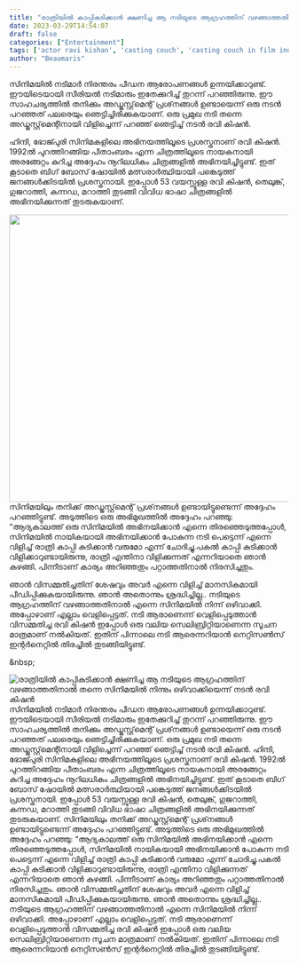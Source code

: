 ```yaml
---
title: "രാത്രിയിൽ കാപ്പികുടിക്കാൻ ക്ഷണിച്ച ആ നടിയുടെ ആഗ്രഹത്തിന് വഴങ്ങാത്തതിനാൽ തന്നെ സിനിമയിൽ നിന്നും ഒഴിവാക്കിയെന്ന് നടൻ രവി കിഷൻ"
date: 2023-03-29T14:54:07
draft: false
categories: ["Entertainment"]
tags: ['actor ravi kishan', 'casting couch', 'casting couch in film industry', 'Featured']
author: "Beaumaris"
---
```


സിനിമയിൽ നടിമാർ നിരന്തരം പീഡന ആരോപണങ്ങൾ ഉന്നയിക്കാറുണ്ട്. ഈയിടെയായി സീരിയൽ നടിമാരും ഇതേക്കുറിച്ച് തുറന്ന് പറഞ്ഞിരുന്നു. ഈ സാഹചര്യത്തിൽ തനിക്കും അഡ്ജസ്റ്റ്‌മെന്റ് പ്രശ്‌നങ്ങൾ ഉണ്ടായെന്ന് ഒരു നടൻ പറഞ്ഞത് പലരെയും ഞെട്ടിച്ചിരിക്കുകയാണ്. ഒരു പ്രമുഖ നടി തന്നെ അഡ്ജസ്റ്റ്‌മെന്റിനായി വിളിച്ചെന്ന് പറഞ്ഞ് ഞെട്ടിച്ച് നടൻ രവി കിഷൻ.

ഹിന്ദി, ഭോജ്പുരി സിനിമകളിലെ അഭിനയത്തിലൂടെ പ്രശസ്തനാണ് രവി കിഷൻ. 1992ൽ പുറത്തിറങ്ങിയ പീതാംബരം എന്ന ചിത്രത്തിലൂടെ നായകനായി അരങ്ങേറ്റം കുറിച്ച അദ്ദേഹം നൂറിലധികം ചിത്രങ്ങളിൽ അഭിനയിച്ചിട്ടുണ്ട്. ഇത് കൂടാതെ ബിഗ് ബോസ് ഷോയിൽ മത്സരാർത്ഥിയായി പങ്കെടുത്ത് ജനങ്ങൾക്കിടയിൽ പ്രശസ്തനായി. ഇപ്പോൾ 53 വയസ്സുള്ള രവി കിഷൻ, തെലുങ്ക്, ഗുജറാത്തി, കന്നഡ, മറാത്തി തുടങ്ങി വിവിധ ഭാഷാ ചിത്രങ്ങളിൽ അഭിനയിക്കുന്നത് തുടരുകയാണ്.

<img class="size-full wp-image-389575 aligncenter" src="https://cdn.boolokam.com/articles/2023/03/dqqw-3.jpg" alt="" width="789" height="518" />സിനിമയിലും തനിക്ക് അഡ്ജസ്റ്റ്‌മെന്റ് പ്രശ്‌നങ്ങൾ ഉണ്ടായിട്ടുണ്ടെന്ന് അദ്ദേഹം പറഞ്ഞിട്ടുണ്ട്. അടുത്തിടെ ഒരു അഭിമുഖത്തിൽ അദ്ദേഹം പറഞ്ഞു: “ആദ്യകാലത്ത് ഒരു സിനിമയിൽ അഭിനയിക്കാൻ എന്നെ തിരഞ്ഞെടുത്തപ്പോൾ, സിനിമയിൽ നായികയായി അഭിനയിക്കാൻ പോകുന്ന നടി പെട്ടെന്ന് എന്നെ വിളിച്ച് രാത്രി കാപ്പി കുടിക്കാൻ വരുമോ എന്ന് ചോദിച്ചു.പകൽ കാപ്പി കുടിക്കാൻ വിളിക്കാറുണ്ടായിരുന്നു, രാത്രി എന്തിനാ വിളിക്കുന്നത് എന്നറിയാതെ ഞാൻ കുഴങ്ങി. പിന്നീടാണ് കാര്യം അറിഞ്ഞതും പറ്റാത്തതിനാൽ നിരസിച്ചതും.

ഞാൻ വിസമ്മതിച്ചതിന് ശേഷവും അവർ എന്നെ വിളിച്ച് മാനസികമായി പീഡിപ്പിക്കുകയായിരുന്നു. ഞാൻ അതൊന്നും ശ്രദ്ധിച്ചില്ല.. നടിയുടെ ആഗ്രഹത്തിന് വഴങ്ങാത്തതിനാൽ എന്നെ സിനിമയിൽ നിന്ന് ഒഴിവാക്കി. അപ്പോഴാണ് എല്ലാം വെളിപ്പെട്ടത്. നടി ആരാണെന്ന് വെളിപ്പെടുത്താൻ വിസമ്മതിച്ച രവി കിഷൻ ഇപ്പോൾ ഒരു വലിയ സെലിബ്രിറ്റിയാണെന്ന സൂചന മാത്രമാണ് നൽകിയത്. ഇതിന് പിന്നാലെ നടി ആരെന്നറിയാൻ നെറ്റിസൺസ് ഇന്റർനെറ്റിൽ തിരച്ചിൽ തുടങ്ങിയിട്ടുണ്ട്.

&amp;nbsp;


![രാത്രിയിൽ കാപ്പികുടിക്കാൻ ക്ഷണിച്ച ആ നടിയുടെ ആഗ്രഹത്തിന് വഴങ്ങാത്തതിനാൽ തന്നെ സിനിമയിൽ നിന്നും ഒഴിവാക്കിയെന്ന് നടൻ രവി കിഷൻ](https://cdn.boolokam.com/articles/2023/03/dqqw-3.jpg)സിനിമയിൽ നടിമാർ നിരന്തരം പീഡന ആരോപണങ്ങൾ ഉന്നയിക്കാറുണ്ട്. ഈയിടെയായി സീരിയൽ നടിമാരും ഇതേക്കുറിച്ച് തുറന്ന് പറഞ്ഞിരുന്നു. ഈ സാഹചര്യത്തിൽ തനിക്കും അഡ്ജസ്റ്റ്‌മെന്റ് പ്രശ്‌നങ്ങൾ ഉണ്ടായെന്ന് ഒരു നടൻ പറഞ്ഞത് പലരെയും ഞെട്ടിച്ചിരിക്കുകയാണ്. ഒരു പ്രമുഖ നടി തന്നെ അഡ്ജസ്റ്റ്‌മെന്റിനായി വിളിച്ചെന്ന് പറഞ്ഞ് ഞെട്ടിച്ച് നടൻ രവി കിഷൻ. ഹിന്ദി, ഭോജ്പുരി സിനിമകളിലെ അഭിനയത്തിലൂടെ പ്രശസ്തനാണ് രവി കിഷൻ. 1992ൽ പുറത്തിറങ്ങിയ പീതാംബരം എന്ന ചിത്രത്തിലൂടെ നായകനായി അരങ്ങേറ്റം കുറിച്ച അദ്ദേഹം നൂറിലധികം ചിത്രങ്ങളിൽ അഭിനയിച്ചിട്ടുണ്ട്. ഇത് കൂടാതെ ബിഗ് ബോസ് ഷോയിൽ മത്സരാർത്ഥിയായി പങ്കെടുത്ത് ജനങ്ങൾക്കിടയിൽ പ്രശസ്തനായി. ഇപ്പോൾ 53 വയസ്സുള്ള രവി കിഷൻ, തെലുങ്ക്, ഗുജറാത്തി, കന്നഡ, മറാത്തി തുടങ്ങി വിവിധ ഭാഷാ ചിത്രങ്ങളിൽ അഭിനയിക്കുന്നത് തുടരുകയാണ്. സിനിമയിലും തനിക്ക് അഡ്ജസ്റ്റ്‌മെന്റ് പ്രശ്‌നങ്ങൾ ഉണ്ടായിട്ടുണ്ടെന്ന് അദ്ദേഹം പറഞ്ഞിട്ടുണ്ട്. അടുത്തിടെ ഒരു അഭിമുഖത്തിൽ അദ്ദേഹം പറഞ്ഞു: “ആദ്യകാലത്ത് ഒരു സിനിമയിൽ അഭിനയിക്കാൻ എന്നെ തിരഞ്ഞെടുത്തപ്പോൾ, സിനിമയിൽ നായികയായി അഭിനയിക്കാൻ പോകുന്ന നടി പെട്ടെന്ന് എന്നെ വിളിച്ച് രാത്രി കാപ്പി കുടിക്കാൻ വരുമോ എന്ന് ചോദിച്ചു.പകൽ കാപ്പി കുടിക്കാൻ വിളിക്കാറുണ്ടായിരുന്നു, രാത്രി എന്തിനാ വിളിക്കുന്നത് എന്നറിയാതെ ഞാൻ കുഴങ്ങി. പിന്നീടാണ് കാര്യം അറിഞ്ഞതും പറ്റാത്തതിനാൽ നിരസിച്ചതും. ഞാൻ വിസമ്മതിച്ചതിന് ശേഷവും അവർ എന്നെ വിളിച്ച് മാനസികമായി പീഡിപ്പിക്കുകയായിരുന്നു. ഞാൻ അതൊന്നും ശ്രദ്ധിച്ചില്ല.. നടിയുടെ ആഗ്രഹത്തിന് വഴങ്ങാത്തതിനാൽ എന്നെ സിനിമയിൽ നിന്ന് ഒഴിവാക്കി. അപ്പോഴാണ് എല്ലാം വെളിപ്പെട്ടത്. നടി ആരാണെന്ന് വെളിപ്പെടുത്താൻ വിസമ്മതിച്ച രവി കിഷൻ ഇപ്പോൾ ഒരു വലിയ സെലിബ്രിറ്റിയാണെന്ന സൂചന മാത്രമാണ് നൽകിയത്. ഇതിന് പിന്നാലെ നടി ആരെന്നറിയാൻ നെറ്റിസൺസ് ഇന്റർനെറ്റിൽ തിരച്ചിൽ തുടങ്ങിയിട്ടുണ്ട്. &nbsp;
